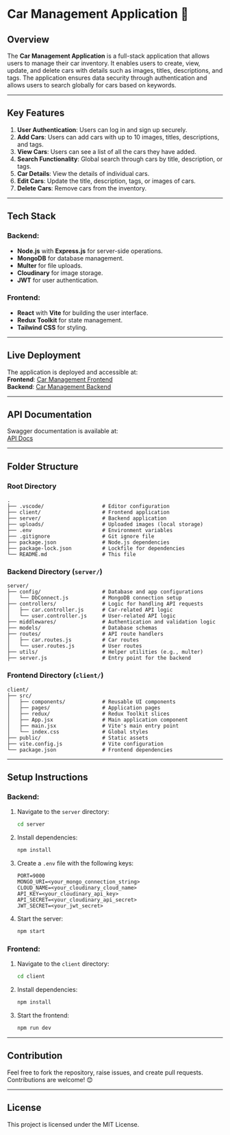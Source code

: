# Car Management Application 🚗

## Overview

The **Car Management Application** is a full-stack application that allows users to manage their car inventory. It enables users to create, view, update, and delete cars with details such as images, titles, descriptions, and tags. The application ensures data security through authentication and allows users to search globally for cars based on keywords.

---

## Key Features

1. **User Authentication**: Users can log in and sign up securely.
2. **Add Cars**: Users can add cars with up to 10 images, titles, descriptions, and tags.
3. **View Cars**: Users can see a list of all the cars they have added.
4. **Search Functionality**: Global search through cars by title, description, or tags.
5. **Car Details**: View the details of individual cars.
6. **Edit Cars**: Update the title, description, tags, or images of cars.
7. **Delete Cars**: Remove cars from the inventory.

---

## Tech Stack

### Backend:
- **Node.js** with **Express.js** for server-side operations.
- **MongoDB** for database management.
- **Multer** for file uploads.
- **Cloudinary** for image storage.
- **JWT** for user authentication.

### Frontend:
- **React** with **Vite** for building the user interface.
- **Redux Toolkit** for state management.
- **Tailwind CSS** for styling.

---

## Live Deployment

The application is deployed and accessible at:  
**Frontend**: [Car Management Frontend](https://spyne-car-mgmt-system-4mxr.vercel.app)  
**Backend**: [Car Management Backend](https://spyne-car-mgmt-system.vercel.app)

---

## API Documentation

Swagger documentation is available at:  
[API Docs](https://spyne-car-mgmt-system.vercel.app/api/docs)

---

## Folder Structure

### Root Directory
```
.
├── .vscode/                   # Editor configuration
├── client/                    # Frontend application
├── server/                    # Backend application
├── uploads/                   # Uploaded images (local storage)
├── .env                       # Environment variables
├── .gitignore                 # Git ignore file
├── package.json               # Node.js dependencies
├── package-lock.json          # Lockfile for dependencies
└── README.md                  # This file
```

### Backend Directory (`server/`)
```
server/
├── config/                    # Database and app configurations
│   └── DbConnect.js           # MongoDB connection setup
├── controllers/               # Logic for handling API requests
│   ├── car.controller.js      # Car-related API logic
│   └── user.controller.js     # User-related API logic
├── middlewares/               # Authentication and validation logic
├── models/                    # Database schemas
├── routes/                    # API route handlers
│   ├── car.routes.js          # Car routes
│   └── user.routes.js         # User routes
├── utils/                     # Helper utilities (e.g., multer)
├── server.js                  # Entry point for the backend
```

### Frontend Directory (`client/`)
```
client/
├── src/
│   ├── components/            # Reusable UI components
│   ├── pages/                 # Application pages
│   ├── redux/                 # Redux Toolkit slices
│   ├── App.jsx                # Main application component
│   ├── main.jsx               # Vite's main entry point
│   └── index.css              # Global styles
├── public/                    # Static assets
├── vite.config.js             # Vite configuration
└── package.json               # Frontend dependencies
```

---

## Setup Instructions

### Backend:
1. Navigate to the `server` directory:
   ```bash
   cd server
   ```
2. Install dependencies:
   ```bash
   npm install
   ```
3. Create a `.env` file with the following keys:
   ```
   PORT=9000
   MONGO_URI=<your_mongo_connection_string>
   CLOUD_NAME=<your_cloudinary_cloud_name>
   API_KEY=<your_cloudinary_api_key>
   API_SECRET=<your_cloudinary_api_secret>
   JWT_SECRET=<your_jwt_secret>
   ```
4. Start the server:
   ```bash
   npm start
   ```

### Frontend:
1. Navigate to the `client` directory:
   ```bash
   cd client
   ```
2. Install dependencies:
   ```bash
   npm install
   ```
3. Start the frontend:
   ```bash
   npm run dev
   ```

---

## Contribution

Feel free to fork the repository, raise issues, and create pull requests. Contributions are welcome! 😊

--- 

## License

This project is licensed under the MIT License.
